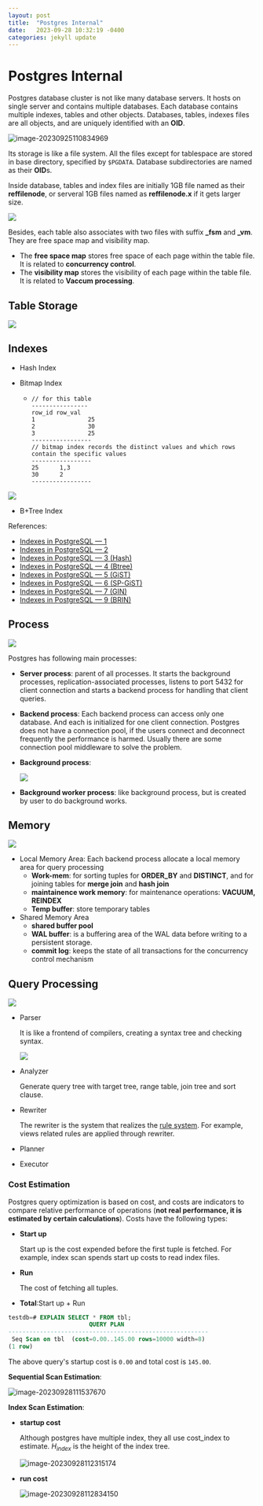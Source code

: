 ```yaml
---
layout: post
title:  "Postgres Internal"
date:   2023-09-28 10:32:19 -0400
categories: jekyll update
---
```

# Postgres Internal

Postgres database cluster is not like many database servers. It hosts on single server and contains multiple databases. Each database contains multiple indexes, tables and other objects. Databases, tables, indexes files are all objects, and are uniquely identified with an **OID**.

![image-20230925110834969](/assets/imgs/storage.png)

Its storage is like a file system. All the files except for tablespace are stored in base directory, specified by `$PGDATA`. Database subdirectories are named as their **OID**s.

Inside database, tables and index files are initially 1GB file named as their **reffilenode**, or serveral 1GB files named as **reffilenode.x** if it gets larger size.

![](/assets/imgs/reffilenode.jpg)

Besides, each table also associates with two files with suffix **_fsm** and **_vm**. They are free space map and visibility map. 

- The **free space map** stores free space of each page within the table file. It is related to **concurrency control**.
- The **visibility map** stores the visibility of each page within the table file. It is related to **Vaccum processing**.

## Table Storage

![](/assets/imgs/heap_file.jpg)

## Indexes

- Hash Index

- Bitmap Index

  - ```
    // for this table
    ----------------
    row_id row_val
    1				25
    2				30
    3				25
    -----------------
    // bitmap index records the distinct values and which rows contain the specific values
    -----------------
    25      1,3
    30      2
    -----------------
    ```

![](/AveryQi115.github.io/assets/imgs/bitmap.png)

- B+Tree Index

References:

- [Indexes in PostgreSQL — 1](https://postgrespro.com/blog/pgsql/3994098)
- [Indexes in PostgreSQL — 2](https://postgrespro.com/blog/pgsql/4161264)
- [Indexes in PostgreSQL — 3 (Hash)](https://postgrespro.com/blog/pgsql/4161321)
- [Indexes in PostgreSQL — 4 (Btree)](https://postgrespro.com/blog/pgsql/4161516)
- [Indexes in PostgreSQL — 5 (GiST)](https://postgrespro.com/blog/pgsql/4175817)
- [Indexes in PostgreSQL — 6 (SP-GiST)](https://habr.com/en/company/postgrespro/blog/446624/)
- [Indexes in PostgreSQL — 7 (GIN)](https://habr.com/en/company/postgrespro/blog/448746/)
- [Indexes in PostgreSQL — 9 (BRIN)](https://habr.com/en/company/postgrespro/blog/452900/)

## Process

![](/assets/imgs/processes.jpg)

Postgres has following main processes:

- **Server process**: parent of all processes. It starts the background processes, replication-associated processes, listens to port 5432 for client connection and starts a backend process for handling that client queries.

- **Backend process**: Each backend process can access only one database. And each is initialized for one client connection. Postgres does not have a connection pool, if the users connect and deconnect frequently the performance is harmed. Usually there are some connection pool middleware to solve the problem.

- **Background process**: 

  ![](/assets/imgs/bg_processes.jpg)

- **Background worker process**: like background process, but is created by user to do background works.

## Memory

![](/assets/imgs/memory.png)

- Local Memory Area: Each backend process allocate a local memory area for query processing
  - **Work-mem**: for sorting tuples for **ORDER_BY** and **DISTINCT**, and for joining tables for **merge join** and **hash join**
  - **maintainence work memory**: for maintenance operations: **VACUUM, REINDEX**
  - **Temp buffer**: store temporary tables
- Shared Memory Area
  - **shared buffer pool**
  - **WAL buffer**: is a buffering area of the WAL data before writing to a persistent storage.
  - **commit log**: keeps the state of all transactions for the concurrency control mechanism

## Query Processing

![](/assets/imgs/query.png)

- Parser

  It is like a frontend of compilers, creating a syntax tree and checking syntax.

  ![](/assets/imgs/parser.png)

- Analyzer

  Generate query tree with target tree, range table, join tree and sort clause.

- Rewriter

  The rewriter is the system that realizes the [rule system](http://www.postgresql.org/docs/current/static/rules.html). For example, views related rules are applied through rewriter.

- Planner

- Executor

### Cost Estimation

Postgres query optimization is based on cost, and costs are indicators to compare relative performance of operations (**not real performance, it is estimated by certain calculations**). Costs have the following types:

- **Start up**

  Start up is the cost expended before the first tuple is fetched. For example, index scan spends start up costs to read index files.

- **Run**

  The cost of fetching all tuples.

- **Total**:Start up + Run

```sql
testdb=# EXPLAIN SELECT * FROM tbl;
                       QUERY PLAN                        
---------------------------------------------------------
 Seq Scan on tbl  (cost=0.00..145.00 rows=10000 width=8)
(1 row)
```

The above query's startup cost is `0.00` and total cost is `145.00`.

**Sequential Scan Estimation**:

![image-20230928111537670](/assets/imgs/seqscan_run_cost.png)

**Index Scan Estimation**:

- **startup cost**

  Although postgres have multiple index, they all use cost_index to estimate. $H_{index}$ is the height of the index tree.

  ![image-20230928112315174](/assets/imgs/index_startup.png)

- **run cost**

  ![image-20230928112834150](/assets/imgs/index_run_cost.png)
